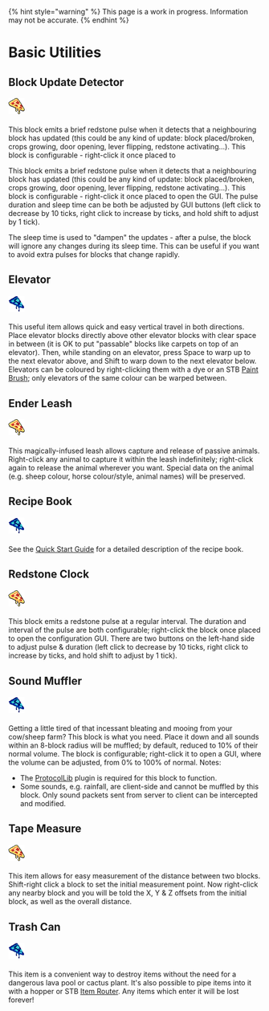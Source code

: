 {% hint style="warning" %}
This page is a work in progress. Information may not be accurate.
{% endhint %}

# Basic Utilities

## Block Update Detector
#### ![BUD](../../../.gitbook/assets/WIP.png)
This block emits a brief redstone pulse when it detects that a neighbouring block has updated (this could be any kind of update: block placed/broken, crops growing, door opening, lever flipping, redstone activating...).  This block is configurable - right-click it once placed to 

This block emits a brief redstone pulse when it detects that a neighbouring block has updated (this could be any kind of update: block placed/broken, crops growing, door opening, lever flipping, redstone activating...).  This block is configurable - right-click it once placed to open the GUI.  The pulse duration and sleep time can be both be adjusted by GUI buttons (left click to decrease by 10 ticks, right click to increase by ticks, and hold shift to adjust by 1 tick).

The sleep time is used to "dampen" the updates - after a pulse, the block will ignore any changes during its sleep time.  This can be useful if you want to avoid extra pulses for blocks that change rapidly.

## Elevator
#### ![Elevator](../../../.gitbook/assets/WIP2.png)
This useful item allows quick and easy vertical travel in both directions.  Place elevator blocks directly above other elevator blocks with clear space in between (it is OK to put "passable" blocks like carpets on top of an elevator).  Then, while standing on an elevator, press Space to warp up to the next elevator above, and Shift to warp down to the next elevator below.
Elevators can be coloured by right-clicking them with a dye or an STB [Paint Brush](../Items/painting.md); only elevators of the same colour can be warped between.

## Ender Leash
#### ![Ender Leash](../../../.gitbook/assets/WIP.png)
This magically-infused leash allows capture and release of passive animals.  Right-click any animal to capture it within the leash indefinitely; right-click again to release the animal wherever you want.
Special data on the animal (e.g. sheep colour, horse colour/style, animal names) will be preserved.

## Recipe Book
#### ![Recipe Book](../../../.gitbook/assets/WIP2.png)
See the [Quick Start Guide](../quick-start-guide.md) for a detailed description of the recipe book.

## Redstone Clock
#### ![Redstone Clock](../../../.gitbook/assets/WIP.png)
This block emits a redstone pulse at a regular interval.  The duration and interval of the pulse are both configurable; right-click the block once placed to open the configuration GUI.  There are two buttons on the left-hand side to adjust pulse & duration (left click to decrease by 10 ticks, right click to increase by ticks, and hold shift to adjust by 1 tick).

## Sound Muffler
#### ![Sound Muffler](../../../.gitbook/assets/WIP2.png)
Getting a little tired of that incessant bleating and mooing from your cow/sheep farm?  This block is what you need.  Place it down and all sounds within an 8-block radius will be muffled; by default, reduced to 10% of their normal volume.  The block is configurable; right-click it to open a GUI, where the volume can be adjusted, from 0% to 100% of normal.
Notes:
* The <a href="http://dev.bukkit.org/bukkit-plugins/protocollib/" rel="nofollow">ProtocolLib</a> plugin is required for this block to function.
* Some sounds, e.g. rainfall, are client-side and cannot be muffled by this block.  Only sound packets sent from server to client can be intercepted and modified.

## Tape Measure
#### ![Tape Measure](../../../.gitbook/assets/WIP.png)
This item allows for easy measurement of the distance between two blocks.  Shift-right click a block to set the initial measurement point.  Now right-click any nearby block and you will be told the X, Y & Z offsets from the initial block, as well as the overall distance.

## Trash Can
#### ![Trash Can](../../../.gitbook/assets/WIP2.png)
This item is a convenient way to destroy items without the need for a dangerous lava pool or cactus plant.  It's also possible to pipe items into it with a hopper or STB [Item Router](../Items/routing.md).  Any items which enter it will be lost forever!